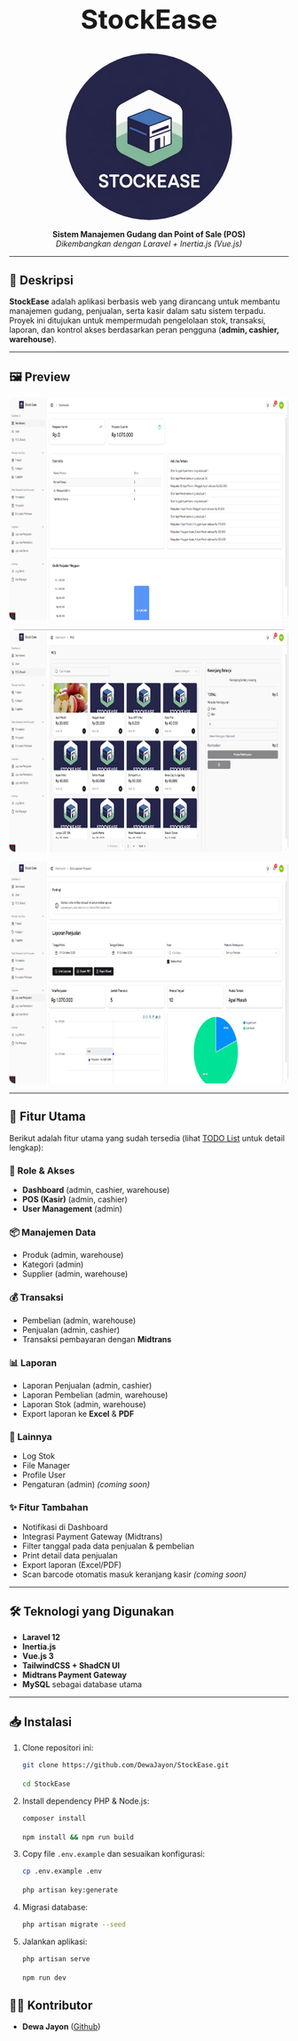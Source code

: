 <h1 align="center" style="font-size: 3rem">StockEase</h1>

<a href="https://github.com/DewaJayon/StockEase">
    <p align="center">
        <img src="public/img/StockEase-Logo.png" alt="StockEase" width="300" style="border-radius: 50%"/>
    </p>
</a>

<p align="center">
    <b>Sistem Manajemen Gudang dan Point of Sale (POS)</b><br>
    <i>Dikembangkan dengan Laravel + Inertia.js (Vue.js)</i>
</p>

---

## 📌 Deskripsi

**StockEase** adalah aplikasi berbasis web yang dirancang untuk membantu manajemen gudang, penjualan, serta kasir dalam satu sistem terpadu.  
Proyek ini ditujukan untuk mempermudah pengelolaan stok, transaksi, laporan, dan kontrol akses berdasarkan peran pengguna (**admin, cashier, warehouse**).

---

## 🖼️ Preview

<p align="center">
    <img src="public/preview/dashboard-preview.png" alt="Dashboard Preview" width="800" style="border-radius: 10px" height="400"/>
</p>

<p align="center">
    <img src="public/preview/pos-preview.png" alt="POS Preview" width="800" style="border-radius: 10px" height="400"/>
</p>

<p align="center">
    <img src="public/preview/report-preview.png" alt="Report Preview" width="800" style="border-radius: 10px" height="400"/>
</p>

---

## 🚀 Fitur Utama

Berikut adalah fitur utama yang sudah tersedia (lihat [TODO List](.github/TODO.md) untuk detail lengkap):

### 🔑 Role & Akses

-   **Dashboard** (admin, cashier, warehouse)
-   **POS (Kasir)** (admin, cashier)
-   **User Management** (admin)

### 📦 Manajemen Data

-   Produk (admin, warehouse)
-   Kategori (admin)
-   Supplier (admin, warehouse)

### 💰 Transaksi

-   Pembelian (admin, warehouse)
-   Penjualan (admin, cashier)
-   Transaksi pembayaran dengan **Midtrans**

### 📊 Laporan

-   Laporan Penjualan (admin, cashier)
-   Laporan Pembelian (admin, warehouse)
-   Laporan Stok (admin, warehouse)
-   Export laporan ke **Excel** & **PDF**

### 📂 Lainnya

-   Log Stok
-   File Manager
-   Profile User
-   Pengaturan (admin) _(coming soon)_

### ✨ Fitur Tambahan

-   Notifikasi di Dashboard
-   Integrasi Payment Gateway (Midtrans)
-   Filter tanggal pada data penjualan & pembelian
-   Print detail data penjualan
-   Export laporan (Excel/PDF)
-   Scan barcode otomatis masuk keranjang kasir _(coming soon)_

---

## 🛠️ Teknologi yang Digunakan

-   **Laravel 12**
-   **Inertia.js**
-   **Vue.js 3**
-   **TailwindCSS + ShadCN UI**
-   **Midtrans Payment Gateway**
-   **MySQL** sebagai database utama

---

## 📥 Instalasi

1.  Clone repositori ini:

    ```bash
    git clone https://github.com/DewaJayon/StockEase.git

    cd StockEase
    ```

2.  Install dependency PHP & Node.js:

    ```bash
    composer install

    npm install && npm run build
    ```

3.  Copy file `.env.example` dan sesuaikan konfigurasi:

    ```bash
    cp .env.example .env

    php artisan key:generate
    ```

4.  Migrasi database:

    ```bash
    php artisan migrate --seed
    ```

5.  Jalankan aplikasi:

    ```bash
    php artisan serve

    npm run dev
    ```

## 👨‍💻 Kontributor

-   **Dewa Jayon** ([Github](https://github.com/DewaJayon))
